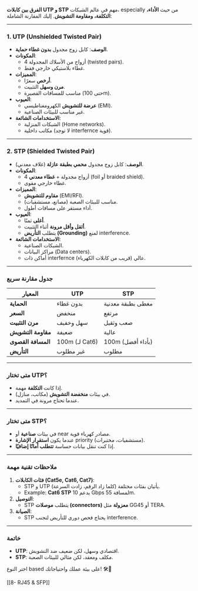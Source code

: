 

**الفرق بين كابلات UTP و STP** مهم في عالم الشبكات، especially من حيث **الأداء، التكلفة، ومقاومة التشويش**. إليك المقارنة الشاملة:

---

### **1. UTP (Unshielded Twisted Pair)**

- **الوصف**: كابل زوج مجدول **بدون غطاء حماية**.
- **المكونات**:
    - 4 أزواج من الأسلاك المجدولة (twisted pairs).
    - غطاء بلاستيكي خارجي فقط.
- **المميزات**:
    - **أرخص** سعرًا.
    - **مرن وسهل** التثبيت.
    - مناسب للمسافات القصيرة (حتى 100m).
- **العيوب**:
    - **عرضة للتشويش** الكهرومغناطيسي (EMI).
    - غير مناسب للبيئات الصناعية.
- **الاستخدامات الشائعة**:
    - الشبكات المنزلية (Home networks).
    - مكاتب داخلية (لا توجد interfernce قوية).

---

### **2. STP (Shielded Twisted Pair)**

- **الوصف**: كابل زوج مجدول **محمي بطبقة عازلة** (غلاف معدني).
- **المكونات**:
    - 4 أزواج مجدولة + **غطاء معدني** (foil أو braided shield).
    - غطاء خارجي مقوى.
- **المميزات**:
    - **مقاوم للتشويش** (EMI/RFI).
    - مناسب للبيئات الصعبة (مصانع، مستشفيات).
    - أداء مستقر على مسافات أطول.
- **العيوب**:
    - **أغلى** ثمنًا.
    - **أثقل وأقل مرونة** أثناء التثبيت.
    - يتطلب **التأريض (Grounding)** لمنع interference.
- **الاستخدامات الشائعة**:
    - الشبكات الصناعية.
    - مراكز البيانات (Data centers).
    - أماكن ذات interfernce عالي (قريب من كابلات الكهرباء).

---

### **جدول مقارنة سريع**

|**المعيار**|**UTP**|**STP**|
|---|---|---|
|**الحماية**|بدون غطاء|مغطى بطبقة معدنية|
|**السعر**|منخفض|مرتفع|
|**مرن التثبيت**|سهل وخفيف|صعب وثقيل|
|**مقاومة التشويش**|ضعيفة|عالية|
|**المسافة القصوى**|100m (لـ Cat6)|100m (بأداء أفضل)|
|**التأريض**|غير مطلوب|مطلوب|

---

### **متى تختار UTP؟**

- إذا كانت **التكلفة** مهمة.
- في بيئات **منخفضة التشويش** (مكاتب، منازل).
- عندما تحتاج مرونة في التمديد.

---

### **متى تختار STP؟**

- في بيئات **صناعية** أو near مصادر كهرباء قوية.
- عندما يكون **استقرار الإشارة** priority (مستشفيات، مختبرات).
- إذا كنت تنقل بيانات حساسة **تتطلب أمانًا إضافيًا**.

---

### **ملاحظات تقنية مهمة**

1. **فئات الكابلات (Cat5e, Cat6, Cat7)**:
    - STP و UTP يأتيان بفئات مختلفة (كلما زاد الرقم، زادت السرعة).
    - Example: **Cat6 STP** يدعم 10 Gbps لمسافة 55m.
2. **التوصيل**:
    - STP يتطلب **موصلات (connectors) معزولة** مثل GG45 أو TERA.
3. **الصيانة**:
    - STP يحتاج فحص دوري للتأريض لتجنب interference.

---

### **خاتمة**

- **UTP**: اقتصادي وسهل، لكن ضعيف ضد التشويش.
- **STP**: مكلف ومعقد، لكن مثالي للبيئات الصعبة.

اختر النوع based على بيئة عملك واحتياجاتك! 🛠️🔌



[[8- RJ45 & SFP]]